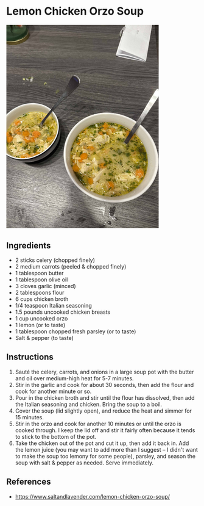 # Lemon Chicken Orzo Soup

<img src="./77483722656__1855B334-6FD4-4C02-AA06-B0069AB0A173.jpg" alt="Lemon chicken orzo soup" width="400" />


## Ingredients

- 2 sticks celery (chopped finely)
- 2 medium carrots (peeled & chopped finely)
- 1 tablespoon butter
- 1 tablespoon olive oil
- 3 cloves garlic (minced)
- 2 tablespoons flour
- 6 cups chicken broth
- 1/4 teaspoon Italian seasoning
- 1.5 pounds uncooked chicken breasts
- 1 cup uncooked orzo
- 1 lemon (or to taste)
- 1 tablespoon chopped fresh parsley (or to taste)
- Salt & pepper (to taste)

## Instructions

1. Sauté the celery, carrots, and onions in a large soup pot with the butter
   and oil over medium-high heat for 5-7 minutes.
2. Stir in the garlic and cook for about 30 seconds, then add the flour and
   cook for another minute or so.
3. Pour in the chicken broth and stir until the flour has dissolved, then add
   the Italian seasoning and chicken. Bring the soup to a boil.
4. Cover the soup (lid slightly open), and reduce the heat and simmer for 15
   minutes.
5. Stir in the orzo and cook for another 10 minutes or until the orzo is cooked
   through. I keep the lid off and stir it fairly often because it tends to
   stick to the bottom of the pot.
6. Take the chicken out of the pot and cut it up, then add it back in. Add the
   lemon juice (you may want to add more than I suggest – I didn't want to make
   the soup too lemony for some people), parsley, and season the soup with salt
   & pepper as needed. Serve immediately.

## References

- https://www.saltandlavender.com/lemon-chicken-orzo-soup/

